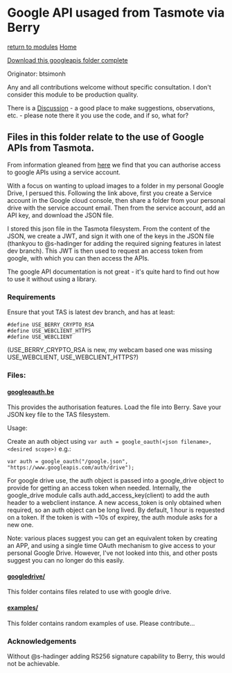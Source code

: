 # Google API usaged from Tasmote via Berry

[return to modules](../README.md)
[Home](../../README.md)

[Download this googleapis folder complete](https://download-directory.github.io/?url=https://github.com/tasmota/Berry_playground/tree/main/modules/googleapis)

Originator: btsimonh

Any and all contributions welcome without specific consultation.  I don't consider this module to be production quality.

There is a [Discussion](https://github.com/tasmota/Berry_playground/discussions/15) - a good place to make suggestions, observations, etc. - please note there it you use the code, and if so, what for?


## Files in this folder relate to the use of Google APIs from Tasmota.

From information gleaned from [here](https://medium.com/@nschairer/automating-google-drive-uploads-with-google-drive-api-curl-196989ffb6ce) we find that you can authorise access to google APIs using a service account.

With a focus on wanting to upload images to a folder in my personal Google Drive, I persued this.  Following the link above, first you create a Service account in the Google cloud console, then share a folder from your personal drive with the service account email.  Then from the service account, add an API key, and download the JSON file.

I stored this json file in the Tasmota filesystem.  From the content of the JSON, we create a JWT, and sign it with one of the keys in the JSON file (thankyou to @s-hadinger for adding the required signing features in latest dev branch).  This JWT is then used to request an access token from google, with which you can then access the APIs.

The google API documentation is not great - it's quite hard to find out how to use it without using a library.

### Requirements

Ensure that yout TAS is latest dev branch, and has at least:
```
#define USE_BERRY_CRYPTO_RSA
#define USE_WEBCLIENT_HTTPS
#define USE_WEBCLIENT
```
(USE_BERRY_CRYPTO_RSA is new, my webcam based one was missing USE_WEBCLIENT, USE_WEBCLIENT_HTTPS?)


### Files:

#### [googleoauth.be](./googleoauth.be)
This provides the authorisation features.  Load the file into Berry.  Save your JSON key file to the TAS filesystem.

Usage:

Create an auth object using `var auth = google_oauth(<json filename>, <desired scope>)` e.g.:

`var auth = google_oauth("/google.json", "https://www.googleapis.com/auth/drive");`

For google drive use, the auth object is passed into a google_drive object to provide for getting an access token when needed.  Internally, the google_drive module calls auth.add_access_key(client) to add the auth header to a webclient instance.  A new access_token is only obtained when required, so an auth object can be long lived.  By default, 1 hour is requested on a token.  If the token is with ~10s of expirey, the auth module asks for a new one.

Note: various places suggest you can get an equivalent token by creating an APP, and using a single time OAuth mechanism to give access to your personal Google Drive.  However, I've not looked into this, and other posts suggest you can no longer do this easily.

#### [googledrive/](./googledrive/)

This folder contains files related to use with google drive.

#### [examples/](./examples/)

This folder contains random examples of use.  Please contribute...


### Acknowledgements

Without @s-hadinger adding RS256 signature capability to Berry, this would not be achievable.
